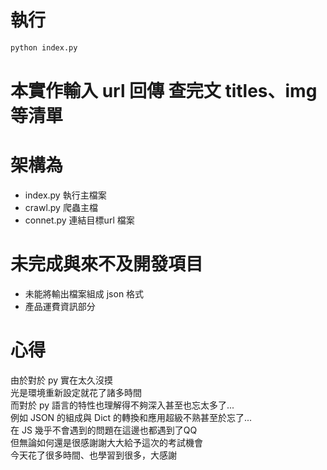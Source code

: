 # 執行

```cmd
python index.py
```


# 本實作輸入 url 回傳 查完文 titles、img 等清單

# 架構為
- index.py 執行主檔案
- crawl.py 爬蟲主檔
- connet.py 連結目標url 檔案

# 未完成與來不及開發項目
- 未能將輸出檔案組成 json 格式
- 產品運費資訊部分

# 心得
由於對於 py 實在太久沒摸 <br>
光是環境重新設定就花了諸多時間 <br>
而對於 py 語言的特性也理解得不夠深入甚至也忘太多了... <br>
例如 JSON 的組成與 Dict 的轉換和應用超級不熟甚至於忘了...<br>
在 JS 幾乎不會遇到的問題在這邊也都遇到了QQ <br>
但無論如何還是很感謝謝大大給予這次的考試機會 <br>
今天花了很多時間、也學習到很多，大感謝 <br>


